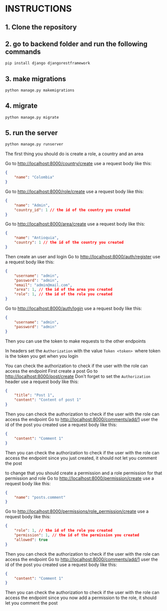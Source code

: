 # INSTRUCTIONS

## 1. Clone the repository

## 2. go to backend folder and run the following commands
```bash
pip install django djangorestframework
```

## 3. make migrations
```bash
python manage.py makemigrations
```

## 4. migrate
```bash
python manage.py migrate
```

## 5. run the server
```bash
python manage.py runserver
```


The first thing you should do is create a role, a country and an area



Go to [http://localhost:8000/country/create](http://localhost:8000/country/create)
use a request body like this:
```json
{
    "name": "Colombia"
}
```
Go to [http://localhost:8000/role/create](http://localhost:8000/role/create)
use a request body like this:
```json
{
    "name": "Admin",
    "country_id": 1 // the id of the country you created
}
```

Go to [http://localhost:8000/area/create](http://localhost:8000/area/create)
use a request body like this:
```json
{
    "name": "Antioquia",
    "country": 1 // the id of the country you created
}
```


Then create an user and login
Go to [http://localhost:8000/auth/register](http://localhost:8000/auth/register)
use a request body like this:
```json
{
    "username": "admin",
    "password": "admin",
    "email": "admin@mail.com",
    "area": 1, // the id of the area you created
    "role": 1, // the id of the role you created
}

```

Go to [http://localhost:8000/auth/login](http://localhost:8000/auth/login)
use a request body like this:
```json
{
    "username": "admin",
    "password": "admin"
}
```

Then you can use the token to make requests to the other endpoints

In headers set the `Authorization` with the value `Token <token> `where token is the token you get when you login


You can check the authorization to check if the user with the role can access the endpoint
First create a post
Go to [http://localhost:8000/post/create](http://localhost:8000/post/create)
Don't forget to set the `Authorization` header
use a request body like this:
```json
{
    "title": "Post 1",
    "content": "Content of post 1"
}
```

Then you can check the authorization to check if the user with the role can access the endpoint
Go to [http://localhost:8000/comments/add/1](http://localhost:8000/comments/add/1)
user the id of the post you created
use a request body like this:
```json
{
    "content": "Comment 1"
}
```

Then you can check the authorization to check if the user with the role can access the endpoint
since you just created, it should not let you comment the post

to change that you should create a permission and a role permission for that permission and role
Go to [http://localhost:8000/permission/create](http://localhost:8000/permission/create)
use a request body like this:
```json
{
    "name": "posts.comment"
}
```

Go to [http://localhost:8000/permissions/role_permission/create](http://localhost:8000/permissions/role_permission/create)
use a request body like this:
```json
{
    "role": 1, // the id of the role you created
    "permission": 1, // the id of the permission you created
    "allowed": true
}
```

Then you can check the authorization to check if the user with the role can access the endpoint
Go to [http://localhost:8000/comments/add/1](http://localhost:8000/comments/add/1)
user the id of the post you created
use a request body like this:
```json
{
    "content": "Comment 1"
}
```

Then you can check the authorization to check if the user with the role can access the endpoint
since you now add a permission to the role, it should let you comment the post